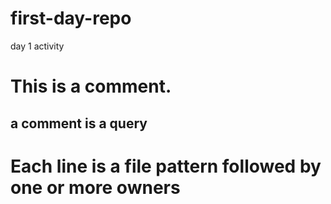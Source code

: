 # first-day-repo
day 1 activity
# This is a comment.
## a comment is a query
# Each line is a file pattern followed by one or more owners
